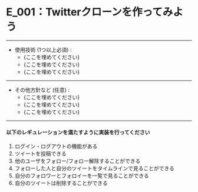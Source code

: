 # E_001：Twitterクローンを作ってみよう

--- 

- 使用技術 (1つ以上必須) :
  - {ここを埋めてください}
  - {ここを埋めてください}
  - {ここを埋めてください}

--- 

- その他方針など (任意) :
  - {ここを埋めてください}
  - {ここを埋めてください}
  - {ここを埋めてください}

--- 

#### 以下のレギュレーションを満たすように実装を行ってください

1. ログイン・ログアウトの機能がある
1. ツイートを投稿できる
1. 他のユーザをフォロー/フォロー解除することができる
1. フォローした人と自分のツイートをタイムラインで見ることができる
1. 自分のフォロワーとフォロイーを一覧で見ることができる
1. 自分のツイートは削除することができる
